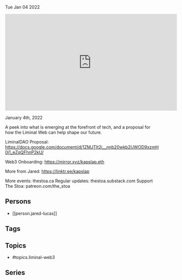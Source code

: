 



Tue Jan 04 2022

<iframe width="560" height="315" src="https://www.youtube.com/embed/JfoHPq19Oog" title="Liminal Web3 w/ Jared Lucas" frameborder="0" allow="accelerometer; autoplay; clipboard-write; encrypted-media; gyroscope; picture-in-picture" allowfullscreen ></iframe>

January 4th, 2022

A peek into what is emerging at the forefront of tech, and a proposal for how the Liminal Web can help shape our future.

LiminalDAO Proposal: https://docs.google.com/document/d/1ZMJTIt2i__nnb20wkb2UWOD9xzmH0i1_eZqQFhnP2kU/

Web3 Onboarding: https://mirror.xyz/kapslap.eth

More from Jared: https://linktr.ee/kapslap

More events: thestoa.ca
Regular updates: thestoa.substack.com
Support The Stoa: patreon.com/the_stoa

## Persons

- [[person.jared-lucas]]

## Tags



## Topics

- #topics.liminal-web3

## Series



